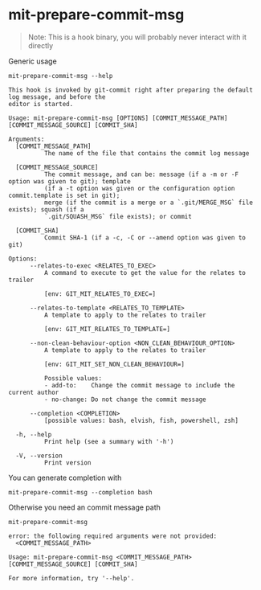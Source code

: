 # mit-prepare-commit-msg

> Note: This is a hook binary, you will probably never interact with it directly

Generic usage

``` shell,script(name="show-help",expected_exit_code=0)
mit-prepare-commit-msg --help
```

``` shell,verify(script_name="show-help",stream=stdout)
This hook is invoked by git-commit right after preparing the default log message, and before the
editor is started.

Usage: mit-prepare-commit-msg [OPTIONS] [COMMIT_MESSAGE_PATH] [COMMIT_MESSAGE_SOURCE] [COMMIT_SHA]

Arguments:
  [COMMIT_MESSAGE_PATH]
          The name of the file that contains the commit log message

  [COMMIT_MESSAGE_SOURCE]
          The commit message, and can be: message (if a -m or -F option was given to git); template
          (if a -t option was given or the configuration option commit.template is set in git);
          merge (if the commit is a merge or a `.git/MERGE_MSG` file exists); squash (if a
          `.git/SQUASH_MSG` file exists); or commit

  [COMMIT_SHA]
          Commit SHA-1 (if a -c, -C or --amend option was given to git)

Options:
      --relates-to-exec <RELATES_TO_EXEC>
          A command to execute to get the value for the relates to trailer
          
          [env: GIT_MIT_RELATES_TO_EXEC=]

      --relates-to-template <RELATES_TO_TEMPLATE>
          A template to apply to the relates to trailer
          
          [env: GIT_MIT_RELATES_TO_TEMPLATE=]

      --non-clean-behaviour-option <NON_CLEAN_BEHAVIOUR_OPTION>
          A template to apply to the relates to trailer
          
          [env: GIT_MIT_SET_NON_CLEAN_BEHAVIOUR=]

          Possible values:
          - add-to:    Change the commit message to include the current author
          - no-change: Do not change the commit message

      --completion <COMPLETION>
          [possible values: bash, elvish, fish, powershell, zsh]

  -h, --help
          Print help (see a summary with '-h')

  -V, --version
          Print version
```

You can generate completion with
``` shell,script(name="generate-mit-prepare-commit-msg-completion",expected_exit_code=0)
mit-prepare-commit-msg --completion bash
```

Otherwise you need an commit message path

``` shell,script(name="missing-commit-path-error",expected_exit_code=2)
mit-prepare-commit-msg
```

``` shell,verify(script_name="missing-commit-path-error",stream=stderr)
error: the following required arguments were not provided:
  <COMMIT_MESSAGE_PATH>

Usage: mit-prepare-commit-msg <COMMIT_MESSAGE_PATH> [COMMIT_MESSAGE_SOURCE] [COMMIT_SHA]

For more information, try '--help'.
```


